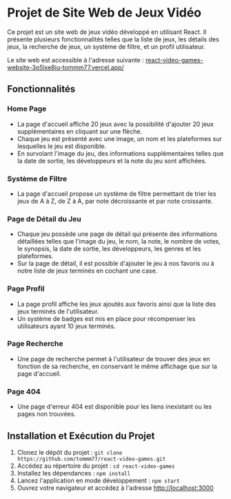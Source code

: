 # Projet de Site Web de Jeux Vidéo

Ce projet est un site web de jeux vidéo développé en utilisant React. Il présente plusieurs fonctionnalités telles que la liste de jeux, les détails des jeux, la recherche de jeux, un système de filtre, et un profil utilisateur.

Le site web est accessible à l'adresse suivante : [react-video-games-website-3o5lxe8iu-tommm77.vercel.app/](https://react-video-games-website-oiginxyxs-tommm77.vercel.app)

## Fonctionnalités

### Home Page
- La page d'accueil affiche 20 jeux avec la possibilité d'ajouter 20 jeux supplémentaires en cliquant sur une flèche.
- Chaque jeu est présenté avec une image, un nom et les plateformes sur lesquelles le jeu est disponible.
- En survolant l'image du jeu, des informations supplémentaires telles que la date de sortie, les développeurs et la note du jeu sont affichées.

### Système de Filtre
- La page d'accueil propose un système de filtre permettant de trier les jeux de A à Z, de Z à A, par note décroissante et par note croissante.

### Page de Détail du Jeu
- Chaque jeu possède une page de détail qui présente des informations détaillées telles que l'image du jeu, le nom, la note, le nombre de votes, le synopsis, la date de sortie, les développeurs, les genres et les plateformes.
- Sur la page de détail, il est possible d'ajouter le jeu à nos favoris ou à notre liste de jeux terminés en cochant une case.

### Page Profil
- La page profil affiche les jeux ajoutés aux favoris ainsi que la liste des jeux terminés de l'utilisateur.
- Un système de badges est mis en place pour récompenser les utilisateurs ayant 10 jeux terminés.

### Page Recherche
- Une page de recherche permet à l'utilisateur de trouver des jeux en fonction de sa recherche, en conservant le même affichage que sur la page d'accueil.

### Page 404
- Une page d'erreur 404 est disponible pour les liens inexistant ou les pages non trouvées.

## Installation et Exécution du Projet

1. Clonez le dépôt du projet : `git clone https://github.com/tommm77/react-video-games.git`
2. Accédez au répertoire du projet : `cd react-video-games`
3. Installez les dépendances : `npm install`
4. Lancez l'application en mode développement : `npm start`
5. Ouvrez votre navigateur et accédez à l'adresse [http://localhost:3000](http://localhost:3000)
